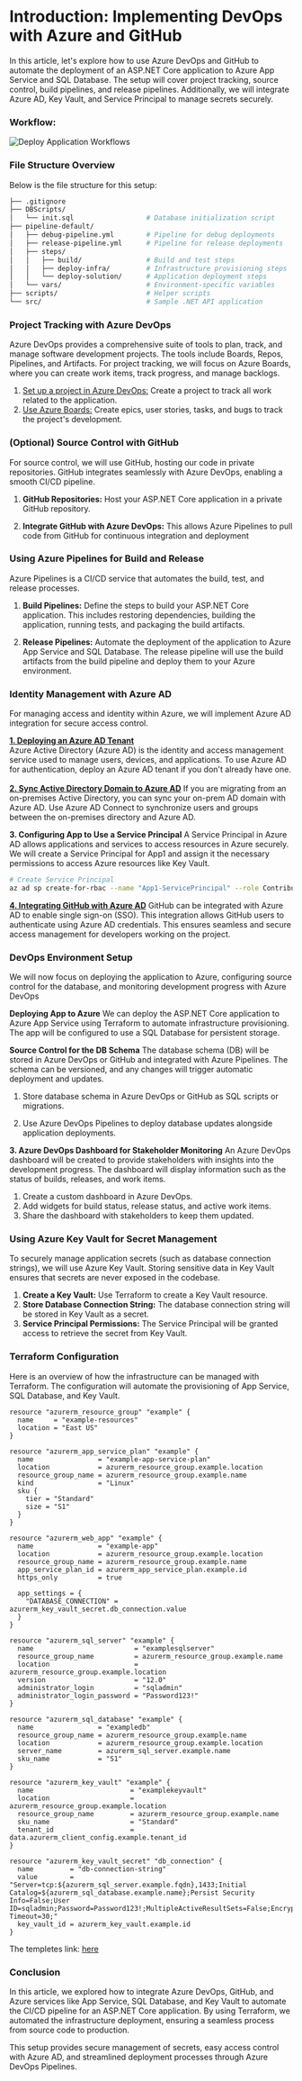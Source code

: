# Introduction: Implementing DevOps with Azure and GitHub

In this article, let's explore how to use Azure DevOps and GitHub to automate the deployment of an ASP.NET Core application to Azure App Service and SQL Database. The setup will cover project tracking, source control, build pipelines, and release pipelines. Additionally, we will integrate Azure AD, Key Vault, and Service Principal to manage secrets securely.

### Workflow:

![Deploy Application Workflows](../../assets/images/Azure/Azure-DevOps-Architecture-with-GitHub-Integration.png)


### File Structure Overview
Below is the file structure for this setup:
```bash
├── .gitignore
├── DBScripts/
│   └── init.sql                  # Database initialization script
├── pipeline-default/
│   ├── debug-pipeline.yml        # Pipeline for debug deployments
│   ├── release-pipeline.yml      # Pipeline for release deployments
│   ├── steps/
│   │   ├── build/                # Build and test steps
│   │   ├── deploy-infra/         # Infrastructure provisioning steps
│   │   └── deploy-solution/      # Application deployment steps
│   └── vars/                     # Environment-specific variables
├── scripts/                      # Helper scripts
└── src/                          # Sample .NET API application
```

### Project Tracking with Azure DevOps

Azure DevOps provides a comprehensive suite of tools to plan, track, and manage software development projects. The tools include Boards, Repos, Pipelines, and Artifacts. For project tracking, we will focus on Azure Boards, where you can create work items, track progress, and manage backlogs.

1. [Set up a project in Azure DevOps:](https://learn.microsoft.com/en-us/azure/devops/organizations/projects/create-project?view=azure-devops&tabs=browser) Create a project to track all work related to the application.
2. [Use Azure Boards:](https://learn.microsoft.com/en-us/azure/devops/boards/get-started/plan-track-work?view=azure-devops&tabs=agile-process) Create epics, user stories, tasks, and bugs to track the project's development.

### (Optional) Source Control with GitHub
For source control, we will use GitHub, hosting our code in private repositories. GitHub integrates seamlessly with Azure DevOps, enabling a smooth CI/CD pipeline.
1. **GitHub Repositories:** Host your ASP.NET Core application in a private GitHub repository.

2. **Integrate GitHub with Azure DevOps:** This allows Azure Pipelines to pull code from GitHub for continuous integration and deployment

### Using Azure Pipelines for Build and Release

Azure Pipelines is a CI/CD service that automates the build, test, and release processes.

1. **Build Pipelines:** Define the steps to build your ASP.NET Core application. This includes restoring dependencies, building the application, running tests, and packaging the build artifacts.

2. **Release Pipelines:** Automate the deployment of the application to Azure App Service and SQL Database. The release pipeline will use the build artifacts from the build pipeline and deploy them to your Azure environment.

### Identity Management with Azure AD

For managing access and identity within Azure, we will implement Azure AD integration for secure access control.

[**1. Deploying an Azure AD Tenant**](https://azure.github.io/apim-lab/apim-lab/7-security/security-7-2-2-oauth2-create-aad.html)  
Azure Active Directory (Azure AD) is the identity and access management service used to manage users, devices, and applications. To use Azure AD for authentication, deploy an Azure AD tenant if you don't already have one.</br></br>
[**2. Sync Active Directory Domain to Azure AD**](https://learn.microsoft.com/en-us/azure/architecture/reference-architectures/identity/azure-ad)
If you are migrating from an on-premises Active Directory, you can sync your on-prem AD domain with Azure AD. Use Azure AD Connect to synchronize users and groups between the on-premises directory and Azure AD.

**3. Configuring App to Use a Service Principal**
A Service Principal in Azure AD allows applications and services to access resources in Azure securely. We will create a Service Principal for App1 and assign it the necessary permissions to access Azure resources like Key Vault.
```bash
# Create Service Principal
az ad sp create-for-rbac --name "App1-ServicePrincipal" --role Contributor --scopes /subscriptions/{subscription-id}/resourceGroups/{resource-group-name}
```
[**4. Integrating GitHub with Azure AD**](https://learn.microsoft.com/en-us/entra/identity/saas-apps/github-tutorial)
GitHub can be integrated with Azure AD to enable single sign-on (SSO). This integration allows GitHub users to authenticate using Azure AD credentials. This ensures seamless and secure access management for developers working on the project.

### DevOps Environment Setup
We will now focus on deploying the application to Azure, configuring source control for the database, and monitoring development progress with Azure DevOps

**Deploying App to Azure**
We can deploy the ASP.NET Core application to Azure App Service using Terraform to automate infrastructure provisioning. The app will be configured to use a SQL Database for persistent storage.

**Source Control for the DB Schema**
The database schema (DB) will be stored in Azure DevOps or GitHub and integrated with Azure Pipelines. The schema can be versioned, and any changes will trigger automatic deployment and updates.

1. Store database schema in Azure DevOps or GitHub as SQL scripts or migrations.

2. Use Azure DevOps Pipelines to deploy database updates alongside application deployments.

**3. Azure DevOps Dashboard for Stakeholder Monitoring**
An Azure DevOps dashboard will be created to provide stakeholders with insights into the development progress. The dashboard will display information such as the status of builds, releases, and work items.

1. Create a custom dashboard in Azure DevOps.
2. Add widgets for build status, release status, and active work items.
3. Share the dashboard with stakeholders to keep them updated.


### Using Azure Key Vault for Secret Management
To securely manage application secrets (such as database connection strings), we will use Azure Key Vault. Storing sensitive data in Key Vault ensures that secrets are never exposed in the codebase.
1. **Create a Key Vault:** Use Terraform to create a Key Vault resource.
2. **Store Database Connection String:** The database connection string will be stored in Key Vault as a secret.
3. **Service Principal Permissions:** The Service Principal will be granted access to retrieve the secret from Key Vault.

### Terraform Configuration
Here is an overview of how the infrastructure can be managed with Terraform. The configuration will automate the provisioning of App Service, SQL Database, and Key Vault.
```hcl
resource "azurerm_resource_group" "example" {
  name     = "example-resources"
  location = "East US"
}

resource "azurerm_app_service_plan" "example" {
  name                = "example-app-service-plan"
  location            = azurerm_resource_group.example.location
  resource_group_name = azurerm_resource_group.example.name
  kind                = "Linux"
  sku {
    tier = "Standard"
    size = "S1"
  }
}

resource "azurerm_web_app" "example" {
  name                = "example-app"
  location            = azurerm_resource_group.example.location
  resource_group_name = azurerm_resource_group.example.name
  app_service_plan_id = azurerm_app_service_plan.example.id
  https_only          = true

  app_settings = {
    "DATABASE_CONNECTION" = azurerm_key_vault_secret.db_connection.value
  }
}

resource "azurerm_sql_server" "example" {
  name                         = "examplesqlserver"
  resource_group_name          = azurerm_resource_group.example.name
  location                     = azurerm_resource_group.example.location
  version                      = "12.0"
  administrator_login          = "sqladmin"
  administrator_login_password = "Password123!"
}

resource "azurerm_sql_database" "example" {
  name                = "exampledb"
  resource_group_name = azurerm_resource_group.example.name
  location            = azurerm_resource_group.example.location
  server_name         = azurerm_sql_server.example.name
  sku_name            = "S1"
}

resource "azurerm_key_vault" "example" {
  name                        = "examplekeyvault"
  location                    = azurerm_resource_group.example.location
  resource_group_name         = azurerm_resource_group.example.name
  sku_name                    = "Standard"
  tenant_id                   = data.azurerm_client_config.example.tenant_id
}

resource "azurerm_key_vault_secret" "db_connection" {
  name         = "db-connection-string"
  value        = "Server=tcp:${azurerm_sql_server.example.fqdn},1433;Initial Catalog=${azurerm_sql_database.example.name};Persist Security Info=False;User ID=sqladmin;Password=Password123!;MultipleActiveResultSets=False;Encrypt=True;TrustServerCertificate=False;Connection Timeout=30;"
  key_vault_id = azurerm_key_vault.example.id
}
```

The templetes link: [here](https://github.com/Noah-Zhuhaotian/Maintaince_templete/tree/main/Azure/DeployApplicationsToAzure)

### Conclusion
In this article, we explored how to integrate Azure DevOps, GitHub, and Azure services like App Service, SQL Database, and Key Vault to automate the CI/CD pipeline for an ASP.NET Core application. By using Terraform, we automated the infrastructure deployment, ensuring a seamless process from source code to production.

This setup provides secure management of secrets, easy access control with Azure AD, and streamlined deployment processes through Azure DevOps Pipelines.